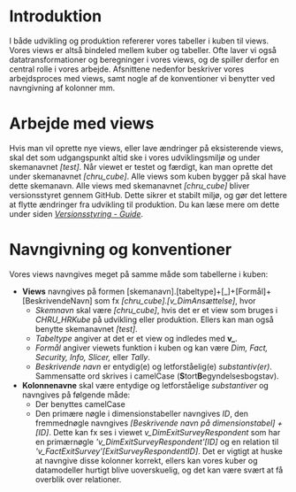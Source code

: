 # Introduktion
I både udvikling og produktion refererer vores tabeller i kuben til views. Vores views er altså bindeled mellem kuber og tabeller. Ofte laver vi også datatransformationer og beregninger i vores views, og de spiller derfor en central rolle i vores arbejde. Afsnittene nedenfor beskriver vores arbejdsproces med views, samt nogle af de konventioner vi benytter ved navngivning af kolonner mm.

# Arbejde med views
Hvis man vil oprette nye views, eller lave ændringer på eksisterende views, skal det som udgangspunkt altid ske i vores udviklingsmiljø og under skemanavnet *[test]*. Når viewet er testet og færdigt, kan man oprette det under skemanavnet *[chru_cube]*. Alle views som kuben bygger på skal have dette skemanavn. Alle views med skemanavnet *[chru_cube]* bliver versionsstyret gennem GitHub. Dette sikrer et stabilt miljø, og gør det lettere at flytte ændringer fra udvikling til produktion. Du kan læse mere om dette under siden [*Versionsstyring - Guide*](https://dataogdigitalisering.github.io/dokumentation/internt_versionsstyring).

# Navngivning og konventioner
Vores views navngives meget på samme måde som tabellerne i kuben:

- **Views** navngives på formen [skemanavn].[tabeltype]+[\_]+[Formål]+[BeskrivendeNavn] som fx *[chru_cube].[v_DimAnsættelse]*, hvor
  - *Skemnavn* skal være *[chru_cube]*, hvis det er et view som bruges i *CHRU_HRKube* på udvikling eller produktion. Ellers kan man også benytte skemanavnet *[test]*.
  - *Tabeltype* angiver at det er et view og indledes med __v\___.
  - *Formål* angiver viewets funktion i kuben og kan være *Dim, Fact, Security, Info, Slicer,* eller *Tally*.
  - *Beskrivende navn* er entydig(e) og letforståelig(e) *substantiv(er)*. Sammensatte ord skrives i camelCase (**S**tort**B**egyndelsesbogstav).
- **Kolonnenavne** skal være entydige og letforståelige *substantiver* og navngives på følgende måde:
  - Der benyttes camelCase
  - Den primære nøgle i dimensionstabeller navngives *ID*, den fremmednøgle navngives *[Beskrivende navn på dimensionstabel] + [ID]*. Dette kan fx ses i viewet *v_DimExitSurveyRespondent* som har en primærnøgle  *'v_DimExitSurveyRespondent'[ID]* og en relation til *'v_FactExitSurvey'[ExitSurveyRespondentID]*. Det er vigtigt at huske at navngive disse kolonner korrekt, ellers kan vores kuber og datamodeller hurtigt blive uoverskuelig, og det kan være svært at få overblik over relationer.
